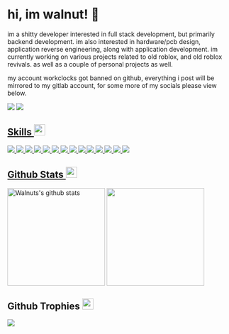 <h1>hi, im walnut! 🍗</h1>   

im a shitty developer interested in full stack development, but primarily backend development. im also interested in hardware/pcb design, application reverse engineering, along with application development.
im currently working on various projects related to old roblox, and old roblox revivals. as well as a couple of personal projects as well.

my account workclocks got banned on github, everything i post will be mirrored to my gitlab account, for some more of my socials please view below.

  <p>
    <a href="https://www.instagram.com/sourcevalue/" target="_blank"><img src="https://img.shields.io/badge/Instagram-222222?&style=flat-square&logo=instagram&logoColor=white&link=https://www.instagram.com/sourcevalue)](https://www.instagram.com/sourcevalue/"></a>
    <a href=https://discord.com/users/498665680233824271"" target="_blank"><img src="https://img.shields.io/badge/Discord-222222?style=flat-square&logo=discord&logoColor=white&link=https%3A%2F%2Fdiscord.com%2Fusers%2F498665680233824271">
  </p>

## Skills <img src="https://media.giphy.com/media/QssGEmpkyEOhBCb7e1/giphy.gif" width="25px">
![](https://img.shields.io/badge/Code-Lua-informational?style=flat&logo=lua&logoColor=white&color=ffffff)
![](https://img.shields.io/badge/Code-C%2B%2B-informational?style=flat&logo=c%2B%2B&logoColor=white&color=ffffff)
![](https://img.shields.io/badge/Code-Rust-informational?style=flat&logo=rust&logoColor=white&color=ffffff)
![](https://img.shields.io/badge/Code-PHP-informational?style=flat&logo=php&logoColor=white&color=ffffff)
![](https://img.shields.io/badge/Code-Python-informational?style=flat&logo=python&logoColor=white&color=ffffff)
![](https://img.shields.io/badge/Code-HTML5-informational?style=flat&logo=html5&logoColor=white&color=ffffff)
![](https://img.shields.io/badge/Code-CSS-informational?style=flat&logo=css3&logoColor=white&color=ffffff)
![](https://img.shields.io/badge/Code-JavaScript-informational?style=flat&logo=javascript&logoColor=white&color=ffffff)
![](https://img.shields.io/badge/Code-TypeScript-informational?style=flat&logo=typescript&logoColor=white&color=ffffff)
![](https://img.shields.io/badge/Code-NodeJS-informational?style=flat&logo=Node.js&logoColor=white&color=ffffff)
![](https://img.shields.io/badge/Code-ExpressJS-informational?style=flat&logo=express&logoColor=white&color=ffffff)
![](https://img.shields.io/badge/Database-MySQL-informational?style=flat&logo=mysql&logoColor=white&color=ffffff)
![](https://img.shields.io/badge/Database-SQLite-informational?style=flat&logo=sqlite&logoColor=white&color=ffffff)
![](https://img.shields.io/badge/Database-Postgresql-informational?style=flat&logo=postgresql&logoColor=white&color=ffffff)

## Github Stats <img src="https://media.giphy.com/media/cj87CxfRtrUifF3Ryk/giphy.gif" width="25px">
<div style="display: inline-block;">
  <a href="https://github.com/workclocks">
    <img align="center" src="https://github-readme-stats.vercel.app/api?username=worships&count_private=true&hide=stars&show_icons=true&theme=dark&line_height=27" alt="Walnuts's github stats" height="220px" />
  </a>
</div>
<div style="display: inline-block;">
  <a href="https://github.com/workclocks">
    <img align="center" src="https://github-readme-stats.vercel.app/api/top-langs/?username=worships&show_icons=true&theme=dark&langs_count=8&count_private=true&card_width=280" height="220px"/>
  </a>
</div>

## Github Trophies <img src="https://media.giphy.com/media/QBw33dFlgxnzXSAS27/giphy.gif" width="25px">
<img src="https://github-profile-trophy.vercel.app/?username=worships&theme=onestar&rank=SSS,SS,S,AAA,AA,A,B,C,SECRET" />
